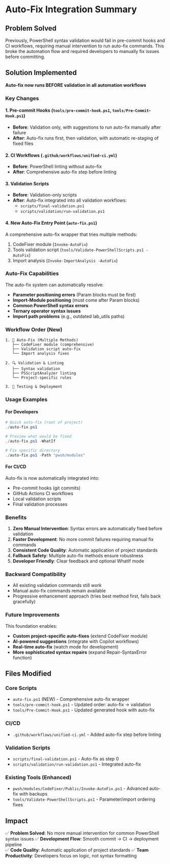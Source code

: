 # Auto-Fix Integration Summary

## Problem Solved
Previously, PowerShell syntax validation would fail in pre-commit hooks and CI workflows, requiring manual intervention to run auto-fix commands. This broke the automation flow and required developers to manually fix issues before committing.

## Solution Implemented
**Auto-fix now runs BEFORE validation in all automation workflows**

### Key Changes

#### 1. Pre-commit Hooks (`tools/pre-commit-hook.ps1`, `tools/Pre-Commit-Hook.ps1`)
- **Before**: Validation only, with suggestions to run auto-fix manually after failure
- **After**: Auto-fix runs first, then validation, with automatic re-staging of fixed files

#### 2. CI Workflows (`.github/workflows/unified-ci.yml`)
- **Before**: PowerShell linting without auto-fix
- **After**: Comprehensive auto-fix step before linting

#### 3. Validation Scripts
- **Before**: Validation-only scripts
- **After**: Auto-fix integrated into all validation workflows:
  - `scripts/final-validation.ps1`
  - `scripts/validation/run-validation.ps1`

#### 4. New Auto-Fix Entry Point (`auto-fix.ps1`)
A comprehensive auto-fix wrapper that tries multiple methods:
1. CodeFixer module (`Invoke-AutoFix`)
2. Tools validation script (`tools/Validate-PowerShellScripts.ps1 -AutoFix`)
3. Import analysis (`Invoke-ImportAnalysis -AutoFix`)

### Auto-Fix Capabilities

The auto-fix system can automatically resolve:
- **Parameter positioning errors** (Param blocks must be first)
- **Import-Module positioning** (must come after Param blocks)
- **Common PowerShell syntax errors**
- **Ternary operator syntax issues**
- **Import path problems** (e.g., outdated lab_utils paths)

### Workflow Order (New)
```
1. 🔧 Auto-Fix (Multiple Methods)
   ├── CodeFixer module (comprehensive)
   ├── Validation script auto-fix
   └── Import analysis fixes

2. 🔍 Validation & Linting
   ├── Syntax validation
   ├── PSScriptAnalyzer linting
   └── Project-specific rules

3. 📝 Testing & Deployment
```

### Usage Examples

#### For Developers
```powershell
# Quick auto-fix (root of project)
./auto-fix.ps1

# Preview what would be fixed
./auto-fix.ps1 -WhatIf

# Fix specific directory
./auto-fix.ps1 -Path "pwsh/modules"
```

#### For CI/CD
Auto-fix is now automatically integrated into:
- Pre-commit hooks (git commits)
- GitHub Actions CI workflows
- Local validation scripts
- Final validation processes

### Benefits

1. **Zero Manual Intervention**: Syntax errors are automatically fixed before validation
2. **Faster Development**: No more commit failures requiring manual fix commands
3. **Consistent Code Quality**: Automatic application of project standards
4. **Fallback Safety**: Multiple auto-fix methods ensure robustness
5. **Developer Friendly**: Clear feedback and optional WhatIf mode

### Backward Compatibility

- All existing validation commands still work
- Manual auto-fix commands remain available
- Progressive enhancement approach (tries best method first, falls back gracefully)

### Future Improvements

This foundation enables:
- **Custom project-specific auto-fixes** (extend CodeFixer module)
- **AI-powered suggestions** (integrate with Copilot workflows)
- **Real-time auto-fix** (watch mode for development)
- **More sophisticated syntax repairs** (expand Repair-SyntaxError function)

## Files Modified

### Core Scripts
- `auto-fix.ps1` (NEW) - Comprehensive auto-fix wrapper
- `tools/pre-commit-hook.ps1` - Updated order: auto-fix → validation
- `tools/Pre-Commit-Hook.ps1` - Updated generated hook with auto-fix

### CI/CD
- `.github/workflows/unified-ci.yml` - Added auto-fix step before linting

### Validation Scripts
- `scripts/final-validation.ps1` - Auto-fix as step 0
- `scripts/validation/run-validation.ps1` - Integrated auto-fix

### Existing Tools (Enhanced)
- `pwsh/modules/CodeFixer/Public/Invoke-AutoFix.ps1` - Advanced auto-fix with backups
- `tools/Validate-PowerShellScripts.ps1` - Parameter/import ordering fixes

## Impact

✅ **Problem Solved**: No more manual intervention for common PowerShell syntax issues
✅ **Development Flow**: Smooth commit → CI → deployment pipeline  
✅ **Code Quality**: Automatic application of project standards
✅ **Team Productivity**: Developers focus on logic, not syntax formatting
